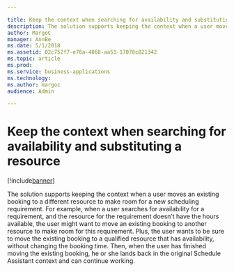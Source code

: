 ```yaml
---

title: Keep the context when searching for availability and substituting a resource
description: The solution supports keeping the context when a user moves an existing booking to a different resource to make room for a new scheduling requirement.
author: MargoC
manager: AnnBe
ms.date: 5/1/2018
ms.assetid: 02c752f7-e76a-4868-aa51-17078c821342
ms.topic: article
ms.prod: 
ms.service: business-applications
ms.technology: 
ms.author: margoc
audience: Admin

---
```

#  Keep the context when searching for availability and substituting a resource




[!include[banner](../../../../includes/banner.md)]

The solution supports keeping the context when a user moves an existing booking
to a different resource to make room for a new scheduling requirement. For
example, when a user searches for availability for a requirement, and the
resource for the requirement doesn’t have the hours available, the user might
want to move an existing booking to another resource to make room for this
requirement. Plus, the user wants to be sure to move the existing booking to a
qualified resource that has availability, without changing the booking time.
Then, when the user has finished moving the existing booking, he or she lands
back in the original Schedule Assistant context and can continue working.
